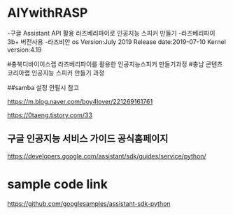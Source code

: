 # AIYwithRASP
-구글 Assistant API 활용 라즈베리파이로 인공지능 스피커 만들기
-라즈베리파이 3b+ 버전사용
-라즈비안 os 
 Version:July 2019
 Release date:2019-07-10
 Kernel version:4.19


#충북디바이이스랩 라즈베리파이를 활용한 인공지능스피커 만들기과정
#충남 콘텐츠코리아랩 인공지능 스피커 만들기 과정



##samba 설정 안될시 참고

https://m.blog.naver.com/boy4lover/221269161761

https://0taeng.tistory.com/33


## 구글 인공지능 서비스 가이드 공식홈페이지

https://developers.google.com/assistant/sdk/guides/service/python/


# sample code link
https://github.com/googlesamples/assistant-sdk-python

